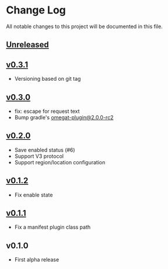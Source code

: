 # Change Log
All notable changes to this project will be documented in this file.

## [Unreleased]

## [v0.3.1]

* Versioning based on git tag

## [v0.3.0]

* fix: escape for request text
* Bump gradle's omegat-plugin@2.0.0-rc2

## [v0.2.0]

* Save enabled status (#6)
* Support V3 protocol
* Support region/location configuration

## [v0.1.2]

* Fix enable state

## [v0.1.1]

* Fix a manifest plugin class path

## v0.1.0

* First alpha release

[Unreleased]: https://github.com/omegat-org/azure-translate-plugin/compare/v0.3.1...HEAD
[v0.3.1]: https://github.com/omegat-org/azure-translate-plugin/compare/v0.3.0...v0.3.1
[v0.3.0]: https://github.com/omegat-org/azure-translate-plugin/compare/v0.2.0...v0.3.0
[v0.2.0]: https://github.com/omegat-org/azure-translate-plugin/compare/v0.1.2...v0.2.0
[v0.1.2]: https://github.com/omegat-org/azure-translate-plugin/compare/v0.1.1...v0.1.2
[v0.1.1]: https://github.com/omegat-org/azure-translate-plugin/compare/v0.1.0...v0.1.1
